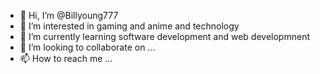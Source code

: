 - 👋 Hi, I’m @Billyoung777
- 👀 I’m interested in gaming and anime and technology
- 🌱 I’m currently learning software development and web developmnent
- 💞️ I’m looking to collaborate on ...
- 📫 How to reach me ...

<!---
Billyoung777/Billyoung777 is a ✨ special ✨ repository because its `README.md` (this file) appears on your GitHub profile.
You can click the Preview link to take a look at your changes.
--->
